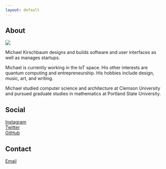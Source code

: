 ```yaml
---
layout: default
---
```


## About

<img class="profile-picture" src="sherlock.jpg">

Michael Kirschbaum designs and builds software and user interfaces as well as manages startups.

Michael is currently working in the IoT space. His other interests are quantum computing and entrepreneurship. His hobbies include design, music, art, and writing.

Michael studied computer science and architecture at Clemson University and pursued graduate studies in mathematics at Portland State University.

## Social

[Instagram](https://instagram.com/michaelkirschbaum)  
[Twitter](https://twitter.com/mbkirschbaum)  
[GitHub](https://github.com/michaelkirschbaum)

## Contact

[Email](mailto:me@michaelkirschbaum.com)

<!-- ## Research Interest

Lorem ipsum dolor sit amet, consectetur adipiscing elit. Aliquam finibus ipsum ac erat aliquam dapibus. Vestibulum vehicula placerat ex, a consectetur odio pharetra quis. Mauris id urna ante. Fusce pharetra diam ac nisi aliquet, vel egestas ex iaculis. Pellentesque laoreet cursus tellus sed pellentesque. Praesent a rhoncus elit. Nunc ipsum nisl, consequat sit amet pretium quis, gravida id ipsum.

## Publications

1. F.Bar, J.Doe: Effects of having a placeholder of a name
2. S.Holmes, J.Watson: Consequences of living with a sociopath in London

## Typography

This is a [link](http://google.com). Something *italics* and something **bold**.

Here is a table

Year | Award | Category
-----|-------|--------
2014 | Emmy  | Won Outstanding Lead Actor in a miniseries or a movie
2015 | BAFTA | Nominated for Best Leading Actor for Sherlock
2014 | Satellite | Won Best Actor miniseries or television film

Here is a horizontal rule

---

Here is a blockquote

> To a great mind, nothing is little

## References

* Foo Bar: Head of Department, Placeholder Names, Lorem
* John Doe: Associate Professor, Department of Computer Science, Ipsum -->

